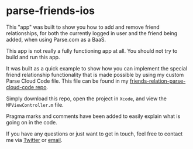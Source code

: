 parse-friends-ios
=================

This "app" was built to show you how to add and remove friend relationships, for both the currently logged in user
and the friend being added, when using Parse.com as a BaaS.

This app is not really a fully functioning app at all. You should not try to build and run this app. 

It was built as a quick example to show how you can implement the special friend relationship functionality that is made
possible by using my custom Parse Cloud Code file. This file can be found in my [friends-relation-parse-cloud-code repo](https://github.com/mitchellporter/friends-relation-parse-cloud-code).

Simply download this repo, open the project in `Xcode`, and view the `MPViewController.m` file.

Pragma marks and comments have been added to easily explain what is going on in the code.

If you have any questions or just want to get in touch, feel free to contact me via [Twitter](http://www.twitter.com/_mitchellporter) or [email](mailto:mitchellporter@gmail.com).

